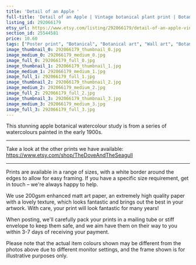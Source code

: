 ```yaml
---
title: 'Detail of an Apple '
full-title: 'Detail of an Apple | Vintage botanical plant print | Botanical prints, wall art, room decor, vintage print, watercolour | High quality print'
listing_id: 292066179
etsy_url: https://www.etsy.com/listing/292066179/detail-of-an-apple-vintage-botanical?utm_source=site&utm_medium=api&utm_campaign=api
section_id: 25544581
price: 10.60
tags: ["Poster print", "Botanical", "Botanical art", "Wall art", "Botanical poster", "Photograph", "Vintage", "Plant", "Watercolour", "Apple", "Fruit", "High quality print", "USDA Pomological"]
image_thumbnail_0: 292066179_thumbnail_0.jpg
image_medium_0: 292066179_medium_0.jpg
image_full_0: 292066179_full_0.jpg
image_thumbnail_1: 292066179_thumbnail_1.jpg
image_medium_1: 292066179_medium_1.jpg
image_full_1: 292066179_full_1.jpg
image_thumbnail_2: 292066179_thumbnail_2.jpg
image_medium_2: 292066179_medium_2.jpg
image_full_2: 292066179_full_2.jpg
image_thumbnail_3: 292066179_thumbnail_3.jpg
image_medium_3: 292066179_medium_3.jpg
image_full_3: 292066179_full_3.jpg
---
```

This stunning apple botanical watercolour study is from a series of watercolours painted in the early 1900s.

---

Take a look at the other prints we have available:
https://www.etsy.com/shop/TheDoveAndTheSeagull

---

Prints are available in a range of sizes, with a white border around the edges to allow for easy framing. If you have a specific size requirement, get in touch – we&#39;re always happy to help.

We use 200gsm enhanced matt art paper, an extremely high quality paper with a lovely texture, which looks fantastic and brings out the best in your artwork. With care, your print will look fantastic for many years!

When posting, we&#39;ll carefully pack your prints in a mailing tube or stiff envelope to keep them safe, and we aim have them on their way to you within 3-7 days of receiving your payment.

Please note that the actual item colours shown may be different from the photos above due to different monitor settings, and the frame shown is for illustrative purposes only.
